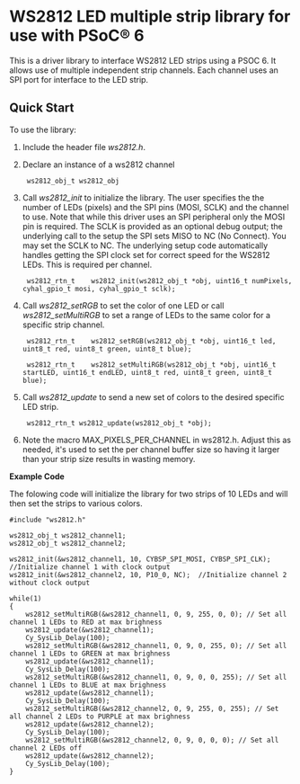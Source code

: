 # WS2812 LED multiple strip library for use with PSoC® 6

This is a driver library to interface WS2812 LED strips using a PSOC 6. It allows use of multiple independent strip channels. Each channel uses an SPI port for interface to the LED strip.

## Quick Start

To use the library:

1. Include the header file *ws2812.h*.

2. Declare an instance of a ws2812 channel

        ws2812_obj_t ws2812_obj

3. Call *ws2812_init* to initialize the library. The user specifies the the number of LEDs (pixels) and the SPI pins (MOSI, SCLK) and the channel to use. Note that while this driver uses an SPI peripheral only the MOSI pin is required. The SCLK is provided as an optional debug output; the underlying call to the setup the SPI sets MISO to NC (No Connect). You may set the SCLK to NC. The underlying setup code automatically handles getting the SPI clock set for correct speed for the WS2812 LEDs. This is required per channel.

        ws2812_rtn_t 	ws2812_init(ws2812_obj_t *obj, uint16_t numPixels, cyhal_gpio_t mosi, cyhal_gpio_t sclk);

4. Call *ws2812_setRGB* to set the color of one LED or call *ws2812_setMultiRGB* to set a range of LEDs to the same color for a specific strip channel.

        ws2812_rtn_t 	ws2812_setRGB(ws2812_obj_t *obj, uint16_t led, uint8_t red, uint8_t green, uint8_t blue);

        ws2812_rtn_t 	ws2812_setMultiRGB(ws2812_obj_t *obj, uint16_t startLED, uint16_t endLED, uint8_t red, uint8_t green, uint8_t blue);

5. Call *ws2812_update* to send a new set of colors to the desired specific LED strip.

        ws2812_rtn_t ws2812_update(ws2812_obj_t *obj);

6. Note the macro MAX_PIXELS_PER_CHANNEL in ws2812.h. Adjust this as needed, it's used to set the per channel buffer size so having it larger than your strip size results in wasting memory.

**Example Code**

The folowing code will initialize the library for two strips of 10 LEDs and will then set the strips to various colors.

    #include "ws2812.h"

    ws2812_obj_t ws2812_channel1;
    ws2812_obj_t ws2812_channel2;

    ws2812_init(&ws2812_channel1, 10, CYBSP_SPI_MOSI, CYBSP_SPI_CLK);  //Initialize channel 1 with clock output
    ws2812_init(&ws2812_channel2, 10, P10_0, NC);  //Initialize channel 2 without clock output

    while(1)
    {
        ws2812_setMultiRGB(&ws2812_channel1, 0, 9, 255, 0, 0); // Set all channel 1 LEDs to RED at max brighness
        ws2812_update(&ws2812_channel1);
        Cy_SysLib_Delay(100);
        ws2812_setMultiRGB(&ws2812_channel1, 0, 9, 0, 255, 0); // Set all channel 1 LEDs to GREEN at max brighness
        ws2812_update(&ws2812_channel1);
        Cy_SysLib_Delay(100);
        ws2812_setMultiRGB(&ws2812_channel1, 0, 9, 0, 0, 255); // Set all channel 1 LEDs to BLUE at max brighness
        ws2812_update(&ws2812_channel1);
        Cy_SysLib_Delay(100);
        ws2812_setMultiRGB(&ws2812_channel2, 0, 9, 255, 0, 255); // Set all channel 2 LEDs to PURPLE at max brighness
        ws2812_update(&ws2812_channel2);
        Cy_SysLib_Delay(100);
        ws2812_setMultiRGB(&ws2812_channel2, 0, 9, 0, 0, 0); // Set all channel 2 LEDs off
        ws2812_update(&ws2812_channel2);
        Cy_SysLib_Delay(100);
    }
